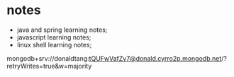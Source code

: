 # notes
* java and spring learning notes;
* javascript learning notes;
* linux shell learning notes;







mongodb+srv://donaldtang:tQUFwVafZv7@donald.cyrro2p.mongodb.net/?retryWrites=true&w=majority
